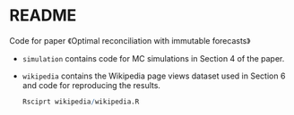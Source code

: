 # README

Code for paper 《Optimal reconciliation with immutable forecasts》

* `simulation` contains code for MC simulations in Section 4 of the paper.
* `wikipedia` contains the Wikipedia page views dataset used in Section 6 and code for reproducing the results.

  ```r
  Rsciprt wikipedia/wikipedia.R
  ```